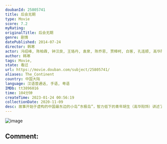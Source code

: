 ```yaml
---
doubanId: 25805741
title: 后会无期
type: Movie
score: 7.2
myRating: 
originalTitle: 后会无期
genre: 剧情
datePublished: 2014-07-24
director: 韩寒
actor: 冯绍峰, 陈柏霖, 钟汉良, 王珞丹, 袁泉, 陈乔恩, 贾樟柯, 白客, 孔连顺, 高华阳, 韩寒, 左镜伯, 韩寒, 小马达, 张杰
author: 韩寒
tags: Movie, 
state: 看过
url: https://movie.douban.com/subject/25805741/
aliases: The_Continent
country: 中国大陆
language: 汉语普通话, 手语, 粤语
IMDb: tt3896016
time: 104分钟
createTime: 2023-01-24 00:56:19
collectionDate: 2020-11-09
desc: 故事开始于虚构的中国最东边的小岛“东极岛”，智力低下的青年胡生（高华阳饰）讲述了关于他的两个哥们儿——马浩汉（冯绍峰饰）和江河（陈柏霖饰）的故事。浩汉在外闯荡多年后回到故乡，却发现全岛面临着拆迁...
---
```


![image](p2195469915.jpg)

Comment: 
---

